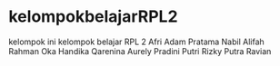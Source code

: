# kelompokbelajarRPL2
kelompok ini kelompok belajar RPL 2
Afri Adam Pratama
Nabil Alifah Rahman
Oka Handika
Qarenina Aurely Pradini Putri
Rizky Putra Ravian

